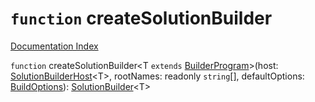 # `function` createSolutionBuilder

[Documentation Index](../README.md)

`function` createSolutionBuilder\<T `extends` [BuilderProgram](../private.interface.BuilderProgram/README.md)>(host: [SolutionBuilderHost](../private.interface.SolutionBuilderHost/README.md)\<T>, rootNames: readonly `string`\[], defaultOptions: [BuildOptions](../private.interface.BuildOptions/README.md)): [SolutionBuilder](../private.interface.SolutionBuilder/README.md)\<T>